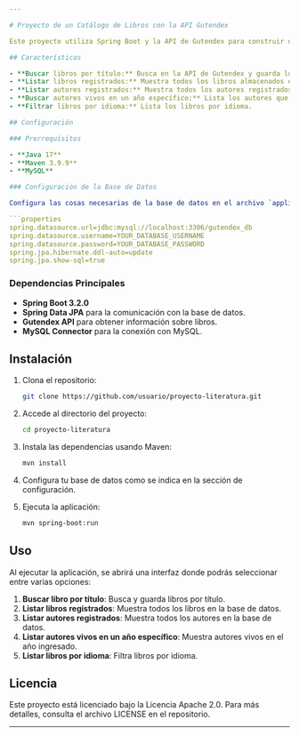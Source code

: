 ```yaml
---

# Proyecto de un Catálogo de Libros con la API Gutendex

Este proyecto utiliza Spring Boot y la API de Gutendex para construir una aplicación acerca de un catálogo de libros. Permite buscar libros por título y almacenar información de ellos, incluyendo sus autores y los idiomas. Utiliza una base de datos MySQL para el almacenamiento de datos.

## Características

- **Buscar libros por título:** Busca en la API de Gutendex y guarda los resultados en la base de datos.
- **Listar libros registrados:** Muestra todos los libros almacenados en la base de datos.
- **Listar autores registrados:** Muestra todos los autores registrados en la base de datos.
- **Buscar autores vivos en un año específico:** Lista los autores que estaban vivos en el año que se especifique.
- **Filtrar libros por idioma:** Lista los libros por idioma.

## Configuración

### Prerrequisitos

- **Java 17**
- **Maven 3.9.9**
- **MySQL** 

### Configuración de la Base de Datos

Configura las cosas necesarias de la base de datos en el archivo `application.properties`:

```properties
spring.datasource.url=jdbc:mysql://localhost:3306/gutendex_db
spring.datasource.username=YOUR_DATABASE_USERNAME
spring.datasource.password=YOUR_DATABASE_PASSWORD
spring.jpa.hibernate.ddl-auto=update
spring.jpa.show-sql=true
```

### Dependencias Principales

- **Spring Boot 3.2.0**
- **Spring Data JPA** para la comunicación con la base de datos.
- **Gutendex API** para obtener información sobre libros.
- **MySQL Connector** para la conexión con MySQL.

## Instalación

1. Clona el repositorio:
   ```bash
   git clone https://github.com/usuario/proyecto-literatura.git
   ```

2. Accede al directorio del proyecto:
   ```bash
   cd proyecto-literatura
   ```

3. Instala las dependencias usando Maven:
   ```bash
   mvn install
   ```

4. Configura tu base de datos como se indica en la sección de configuración.

5. Ejecuta la aplicación:
   ```bash
   mvn spring-boot:run
   ```

## Uso

Al ejecutar la aplicación, se abrirá una interfaz donde podrás seleccionar entre varias opciones:

1. **Buscar libro por título**: Busca y guarda libros por título.
2. **Listar libros registrados**: Muestra todos los libros en la base de datos.
3. **Listar autores registrados**: Muestra todos los autores en la base de datos.
4. **Listar autores vivos en un año específico**: Muestra autores vivos en el año ingresado.
5. **Listar libros por idioma**: Filtra libros por idioma.

## Licencia

Este proyecto está licenciado bajo la Licencia Apache 2.0. Para más detalles, consulta el archivo LICENSE en el repositorio.

---
```



